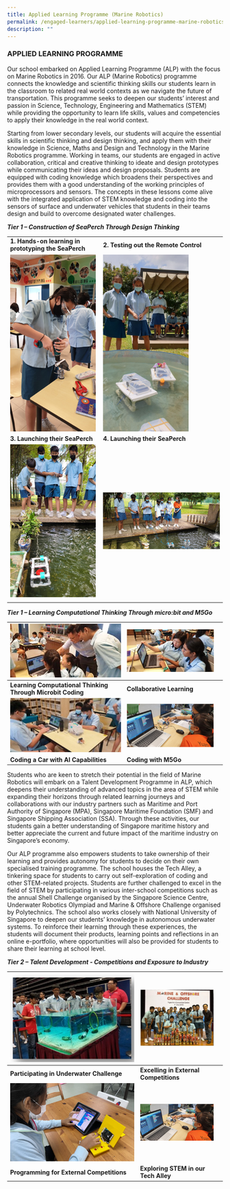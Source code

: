 ```yaml
---
title: Applied Learning Programme (Marine Robotics)
permalink: /engaged-learners/applied-learning-programme-marine-robotics/
description: ""
---
```

### APPLIED LEARNING PROGRAMME

Our school embarked on Applied Learning Programme (ALP) with the focus on Marine Robotics in 2016. Our ALP (Marine Robotics) programme connects the knowledge and scientific thinking skills our students learn in the classroom to related real world contexts as we navigate the future of transportation. This programme seeks to deepen our students’ interest and passion in Science, Technology, Engineering and Mathematics (STEM) while providing the opportunity to learn life skills, values and competencies to apply their knowledge in the real world context. 


Starting from lower secondary levels, our students will acquire the essential skills in scientific thinking and design thinking, and apply them with their knowledge in Science, Maths and Design and Technology in the Marine Robotics programme. Working in teams, our students are engaged in active collaboration, critical and creative thinking to ideate and design prototypes while communicating their ideas and design proposals. Students are equipped with coding knowledge which broadens their perspectives and provides them with a good understanding of the working principles of microprocessors and sensors. The concepts in these lessons come alive with the integrated application of STEM knowledge and coding into the sensors of surface and underwater vehicles that students in their teams design and build to overcome designated water challenges.


**_Tier 1 – Construction of SeaPerch Through Design Thinking_**

| | | 
| -------- | -------- |
| **1. Hands-on learning in prototyping the SeaPerch** | **2. Testing out the Remote Control** | 
| <img src="/images/Hands-on Learning in Prototyping the Seaperch.jpg" style="width:200px;"> | <img src="/images/Testing Out the Remote Control Seaperch.jpg" style="width:200px;"> | 
| **3. Launching their SeaPerch** | **4. Launching their SeaPerch** |
| <img src="/images/Launching the Seaperch.jpg" style="width:200px;"> | <img src="/images/Launching Their Seaperch.jpg" style="width:500px;"> |
| | |


**_Tier 1 – Learning Computational Thinking Through micro:bit and M5Go_**


|![](/images/tier%201_03.jpg)|  ![](/images/tier%201_01.jpg) |  |
| -------- | -------- | -------- |
| **Learning Computational Thinking Through Microbit Coding**    | **Collaborative Learning**   |      |
|![](/images/tier%201_02.jpg)| ![](/images/tier%201_06.png)|  |
| **Coding a Car with AI Capabilities**    | **Coding with M5Go**  |      |

Students who are keen to stretch their potential in the field of Marine Robotics will embark on a Talent Development Programme in ALP, which deepens their understanding of advanced topics in the area of STEM while expanding their horizons through related learning journeys and collaborations with our industry partners such as Maritime and Port Authority of Singapore (MPA), Singapore Maritime Foundation (SMF) and Singapore Shipping Association (SSA). Through these activities, our students gain a better understanding of Singapore maritime history and better appreciate the current and future impact of the maritime industry on Singapore’s economy.

Our ALP programme also empowers students to take ownership of their learning and provides autonomy for students to decide on their own specialised training programme. The school houses the Tech Alley, a tinkering space for students to carry out self-exploration of coding and other STEM-related projects. Students are further challenged to excel in the field of STEM by participating in various inter-school competitions such as the annual Shell Challenge organised by the Singapore Science Centre, Underwater Robotics Olympiad and Marine &amp; Offshore Challenge organised by Polytechnics. The school also works closely with National University of Singapore to deepen our students’ knowledge in autonomous underwater systems. To reinforce their learning through these experiences, the students will document their products, learning points and reflections in an online e-portfolio, where opportunities will also be provided for students to share their learning at school level.


**_Tier 2 – Talent Development - Competitions and Exposure to Industry_**


|![](/images/participating%20in%20underwater%20challenge.PNG)| ![](/images/excelling%20in%20external%20competitions.PNG) |  |
| -------- | -------- | -------- |
| **Participating in Underwater Challenge**    | **Excelling in External Competitions**   |      |
|![](/images/programming%20for%20competitions.PNG)| ![](/images/tier%201_06.png)|  |
| **Programming for External Competitions**    | **Exploring STEM in our Tech Alley**  |      |


